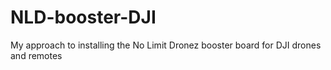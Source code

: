 # NLD-booster-DJI
My approach to installing the No Limit Dronez booster board for DJI drones and remotes
